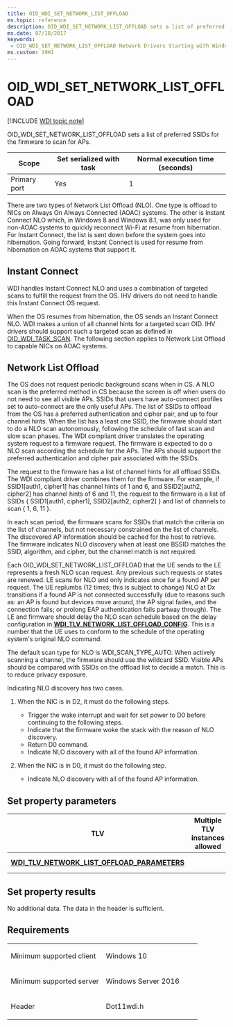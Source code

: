 ```yaml
---
title: OID_WDI_SET_NETWORK_LIST_OFFLOAD
ms.topic: reference
description: OID_WDI_SET_NETWORK_LIST_OFFLOAD sets a list of preferred SSIDs for the firmware to scan for APs.
ms.date: 07/18/2017
keywords:
 - OID_WDI_SET_NETWORK_LIST_OFFLOAD Network Drivers Starting with Windows Vista
ms.custom: 19H1
---
```


# OID\_WDI\_SET\_NETWORK\_LIST\_OFFLOAD

[!INCLUDE [WDI topic note](../includes/wdi-version-warning.md)]


OID\_WDI\_SET\_NETWORK\_LIST\_OFFLOAD sets a list of preferred SSIDs for the firmware to scan for APs.

| Scope        | Set serialized with task | Normal execution time (seconds) |
|--------------|--------------------------|---------------------------------|
| Primary port | Yes                      | 1                               |

 

There are two types of Network List Offload (NLO). One type is offload to NICs on Always On Always Connected (AOAC) systems. The other is Instant Connect NLO which, in Windows 8 and Windows 8.1, was only used for non-AOAC systems to quickly reconnect Wi-Fi at resume from hibernation. For Instant Connect, the list is sent down before the system goes into hibernation. Going forward, Instant Connect is used for resume from hibernation on AOAC systems that support it.

## Instant Connect


WDI handles Instant Connect NLO and uses a combination of targeted scans to fulfill the request from the OS. IHV drivers do not need to handle this Instant Connect OS request.

When the OS resumes from hibernation, the OS sends an Instant Connect NLO. WDI makes a union of all channel hints for a targeted scan OID. IHV drivers should support such a targeted scan as defined in [OID\_WDI\_TASK\_SCAN](oid-wdi-task-scan.md). The following section applies to Network List Offload to capable NICs on AOAC systems.

## Network List Offload


The OS does not request periodic background scans when in CS. A NLO scan is the preferred method in CS because the screen is off when users do not need to see all visible APs. SSIDs that users have auto-connect profiles set to auto-connect are the only useful APs. The list of SSIDs to offload from the OS has a preferred authentication and cipher pair, and up to four channel hints. When the list has a least one SSID, the firmware should start to do a NLO scan autonomously, following the schedule of fast scan and slow scan phases. The WDI compliant driver translates the operating system request to a firmware request. The firmware is expected to do a NLO scan according the schedule for the APs. The APs should support the preferred authentication and cipher pair associated with the SSIDs.

The request to the firmware has a list of channel hints for all offload SSIDs. The WDI compliant driver combines them for the firmware. For example, if SSID1\[auth1, cipher1\] has channel hints of 1 and 6, and SSID2\[auth2, cipher2\] has channel hints of 6 and 11, the request to the firmware is a list of SSIDs { SSID1\[auth1, cipher1\], SSID2\[auth2, cipher2\] } and list of channels to scan { 1, 6, 11 }.

In each scan period, the firmware scans for SSIDs that match the criteria on the list of channels, but not necessary constrained on the list of channels. The discovered AP information should be cached for the host to retrieve. The firmware indicates NLO discovery when at least one BSSID matches the SSID, algorithm, and cipher, but the channel match is not required.

Each OID\_WDI\_SET\_NETWORK\_LIST\_OFFLOAD that the UE sends to the LE represents a fresh NLO scan request. Any previous such requests or states are renewed. LE scans for NLO and only indicates once for a found AP per request. The UE replumbs (12 times; this is subject to change) NLO at Dx transitions if a found AP is not connected successfully (due to reasons such as: an AP is found but devices move around, the AP signal fades, and the connection fails; or prolong EAP authentication fails partway through). The LE and firmware should delay the NLO scan schedule based on the delay configuration in [**WDI\_TLV\_NETWORK\_LIST\_OFFLOAD\_CONFIG**](./wdi-tlv-network-list-offload-config.md). This is a number that the UE uses to conform to the schedule of the operating system's original NLO command.

The default scan type for NLO is WDI\_SCAN\_TYPE\_AUTO. When actively scanning a channel, the firmware should use the wildcard SSID. Visible APs should be compared with SSIDs on the offload list to decide a match. This is to reduce privacy exposure.

Indicating NLO discovery has two cases.

1.  When the NIC is in D2, it must do the following steps.
    -   Trigger the wake interrupt and wait for set power to D0 before continuing to the following steps.
    -   Indicate that the firmware woke the stack with the reason of NLO discovery.
    -   Return D0 command.
    -   Indicate NLO discovery with all of the found AP information.

2.  When the NIC is in D0, it must do the following step.
    -   Indicate NLO discovery with all of the found AP information.

## Set property parameters


| TLV                                                                                                  | Multiple TLV instances allowed | Optional | Description         |
|------------------------------------------------------------------------------------------------------|--------------------------------|----------|---------------------|
| [**WDI\_TLV\_NETWORK\_LIST\_OFFLOAD\_PARAMETERS**](./wdi-tlv-network-list-offload-parameters.md) |                                |          | The NLO parameters. |

 

## Set property results


No additional data. The data in the header is sufficient.

## Requirements

<table>
<colgroup>
<col width="50%" />
<col width="50%" />
</colgroup>
<tbody>
<tr class="odd">
<td><p>Minimum supported client</p></td>
<td><p>Windows 10</p></td>
</tr>
<tr class="even">
<td><p>Minimum supported server</p></td>
<td><p>Windows Server 2016</p></td>
</tr>
<tr class="odd">
<td><p>Header</p></td>
<td>Dot11wdi.h</td>
</tr>
</tbody>
</table>

 

